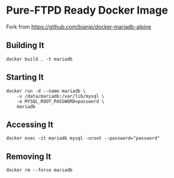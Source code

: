 # Pure-FTPD Ready Docker Image

Fork from https://github.com/bianjp/docker-mariadb-alpine

## Building It

    docker build . -t mariadb

## Starting It

    docker run -d --name mariadb \
        -v /data/mariadb:/var/lib/mysql \
        -e MYSQL_ROOT_PASSWORD=password \
        mariadb

## Accessing It

    docker exec -it mariadb mysql -uroot --password="password"

## Removing It

    docker rm --force mariadb

